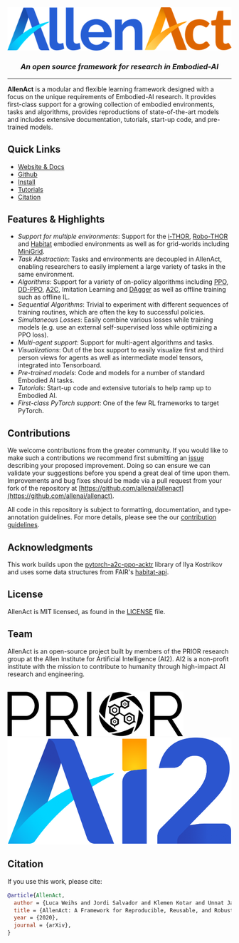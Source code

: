 
<div align="center">
    <img src="img/AllenAct.png" />
    <br>
    <i><h3>An open source framework for research in Embodied-AI</h3></i>
    </p>
    <hr/>
</div>

**AllenAct** is a modular and flexible learning framework designed with a focus on the unique requirements of Embodied-AI research. It provides first-class support for a growing collection of embodied environments, tasks and algorithms, provides reproductions of state-of-the-art models and includes extensive documentation, tutorials, start-up code, and pre-trained models.

## Quick Links

- [Website & Docs](https://allenact.org/)
- [Github](https://github.com/allenai/allenact)
- [Install](getting_started/installation.md)
- [Tutorials](https://allenact.org/tutorials/list)
- [Citation](#citation)

## Features & Highlights

* _Support for multiple environments_: Support for the [i-THOR](https://ai2thor.allenai.org/ithor/), [Robo-THOR](https://ai2thor.allenai.org/robothor/) and [Habitat](https://aihabitat.org/) embodied environments as well as for grid-worlds including [MiniGrid](https://github.com/maximecb/gym-minigrid).
* _Task Abstraction_: Tasks and environments are decoupled in AllenAct, enabling researchers to easily implement a large variety of tasks in the same environment.
* _Algorithms_: Support for a variety of on-policy algorithms including [PPO](https://arxiv.org/pdf/1707.06347.pdf), [DD-PPO](https://arxiv.org/pdf/1911.00357.pdf), [A2C](https://arxiv.org/pdf/1611.05763.pdf), Imitation Learning and [DAgger](https://www.ri.cmu.edu/pub_files/2011/4/Ross-AISTATS11-NoRegret.pdf) as well as offline training such as offline IL.
* _Sequential Algorithms_: Trivial to experiment with different sequences of training routines, which are often the key to successful policies.
* _Simultaneous Losses_: Easily combine various losses while training models (e.g. use an external self-supervised loss while optimizing a PPO loss).
* _Multi-agent support_: Support for multi-agent algorithms and tasks.
* _Visualizations_: Out of the box support to easily visualize first and third person views for agents as well as intermediate model tensors, integrated into Tensorboard.
* _Pre-trained models_: Code and models for a number of standard Embodied AI tasks.
* _Tutorials_: Start-up code and extensive tutorials to help ramp up to Embodied AI.
* _First-class PyTorch support_: One of the few RL frameworks to target PyTorch.


## Contributions
We welcome contributions from the greater community. If you would like to make such a contributions we recommend first submitting an [issue](https://github.com/allenai/allenact/issues) describing your proposed improvement. Doing so can ensure we can validate your suggestions before you spend a great deal of time upon them. Improvements and bug fixes should be made via a pull request from your fork of the repository at [https://github.com/allenai/allenact](https://github.com/allenai/allenact).

All code in this repository is subject to formatting, documentation, and type-annotation guidelines. For more details, please see the our [contribution guidelines](CONTRIBUTING.md).

## Acknowledgments
This work builds upon the [pytorch-a2c-ppo-acktr](https://github.com/ikostrikov/pytorch-a2c-ppo-acktr-gail) library of Ilya Kostrikov and uses some data structures from FAIR's [habitat-api](https://github.com/facebookresearch/habitat-api).

## License
AllenAct is MIT licensed, as found in the [LICENSE](LICENSE.md) file.

## Team
AllenAct is an open-source project built by members of the PRIOR research group at the Allen Institute for Artificial Intelligence (AI2). AI2 is a non-profit institute with the mission to contribute to humanity through high-impact AI research and engineering.

<div align="left">
    <br>
    <img src="img/PRIORLogoBlackEmbedded.png">
     &nbsp; &nbsp; &nbsp; &nbsp; &nbsp; &nbsp; &nbsp; &nbsp;
    <img src="img/AI2_Logo_Square_Gradients_crop.png">
    <br>
</div>

## Citation
If you use this work, please cite:

```bibtex
@article{AllenAct,
  author = {Luca Weihs and Jordi Salvador and Klemen Kotar and Unnat Jain and Kuo-Hao Zeng and Roozbeh Mottaghi and Aniruddha Kembhavi},
  title = {AllenAct: A Framework for Reproducible, Reusable, and Robust Embodied AI Research},
  year = {2020},
  journal = {arXiv},
}

```


